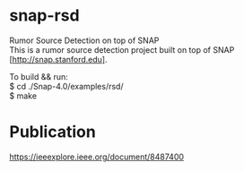 # snap-rsd
Rumor Source Detection on top of SNAP
<br >This is a rumor source detection project built on top of SNAP [http://snap.stanford.edu].

To build && run:
<br > $ cd ./Snap-4.0/examples/rsd/
<br > $ make 

# Publication 
https://ieeexplore.ieee.org/document/8487400


